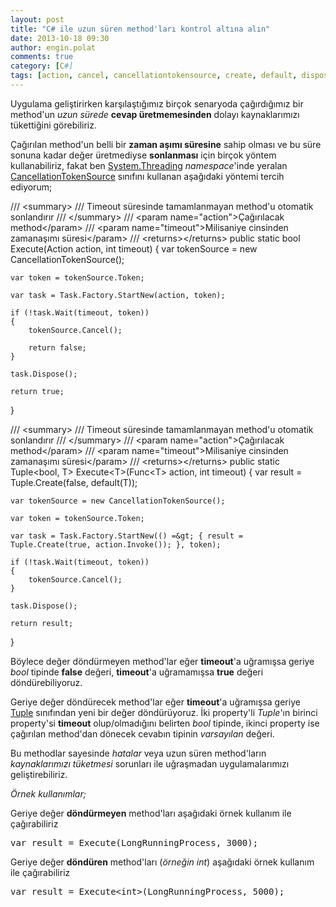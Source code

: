```yaml
---
layout: post
title: "C# ile uzun süren method'ları kontrol altına alın"
date: 2013-10-18 09:30
author: engin.polat
comments: true
category: [C#]
tags: [action, cancel, cancellationtokensource, create, default, dispose, factory, func, idisposable, startnew, task, thread, timeout, token, tuple, wait]
---
```

Uygulama geliştirirken karşılaştığımız birçok senaryoda çağırdığımız bir method'un *uzun sürede* **cevap üretmemesinden** dolayı kaynaklarımızı tükettiğini görebiliriz.

Çağırılan method'un belli bir **zaman aşımı süresine** sahip olması ve bu süre sonuna kadar değer üretmediyse **sonlanması** için birçok yöntem kullanabiliriz, fakat ben <a href="http://msdn.microsoft.com/library/system.threading" title="System.Threading Namespace" target="_blank">System.Threading</a> *namespace*'inde yeralan <a href="http://msdn.microsoft.com/library/system.threading.cancellationtokensource" title="CancellationTokenSource Class" target="_blank">CancellationTokenSource</a> sınıfını kullanan aşağıdaki yöntemi tercih ediyorum;



/// &lt;summary&gt;
/// Timeout süresinde tamamlanmayan method'u otomatik sonlandırır
/// &lt;/summary&gt;
/// &lt;param name="action"&gt;Çağırılacak method&lt;/param&gt;
/// &lt;param name="timeout"&gt;Milisaniye cinsinden zamanaşımı süresi&lt;/param&gt;
/// &lt;returns&gt;&lt;/returns&gt;
public static bool Execute(Action action, int timeout)
{
    var tokenSource = new CancellationTokenSource();

    var token = tokenSource.Token;

    var task = Task.Factory.StartNew(action, token);

    if (!task.Wait(timeout, token))
    {
        tokenSource.Cancel();

        return false;
    }

    task.Dispose();

    return true;
}

/// &lt;summary&gt;
/// Timeout süresinde tamamlanmayan method'u otomatik sonlandırır
/// &lt;/summary&gt;
/// &lt;param name="action"&gt;Çağırılacak method&lt;/param&gt;
/// &lt;param name="timeout"&gt;Milisaniye cinsinden zamanaşımı süresi&lt;/param&gt;
/// &lt;returns&gt;&lt;/returns&gt;
public static Tuple&lt;bool, T&gt; Execute&lt;T&gt;(Func&lt;T&gt; action, int timeout)
{
    var result = Tuple.Create(false, default(T));

    var tokenSource = new CancellationTokenSource();

    var token = tokenSource.Token;

    var task = Task.Factory.StartNew(() =&gt; { result = Tuple.Create(true, action.Invoke()); }, token);

    if (!task.Wait(timeout, token))
    {
        tokenSource.Cancel();
    }

    task.Dispose();

    return result;
}</pre>

Böylece değer döndürmeyen method'lar eğer **timeout**'a uğramışsa geriye *bool* tipinde **false** değeri, **timeout**'a uğramamışsa **true** değeri döndürebiliyoruz.

Geriye değer döndürecek method'lar eğer **timeout**'a uğramışsa geriye <a href="http://msdn.microsoft.com/library/system.tuple" title="Tuple Class" target="_blank">Tuple</a> sınıfından yeni bir değer döndürüyoruz. İki property'li *Tuple*'ın birinci property'si **timeout** olup/olmadığını belirten *bool* tipinde, ikinci property ise çağırılan method'dan dönecek cevabın tipinin *varsayılan* değeri.

Bu methodlar sayesinde *hatalar* veya uzun süren method'ların *kaynaklarımızı tüketmesi* sorunları ile uğraşmadan uygulamalarımızı geliştirebiliriz.

*Örnek kullanımlar;*

Geriye değer **döndürmeyen** method'ları aşağıdaki örnek kullanım ile çağırabiliriz

<pre class="brush:csharp">var result = Execute(LongRunningProcess, 3000);</pre>

Geriye değer **döndüren** method'ları (*örneğin int*) aşağıdaki örnek kullanım ile çağırabiliriz

<pre class="brush:csharp">var result = Execute&lt;int&gt;(LongRunningProcess, 5000);



